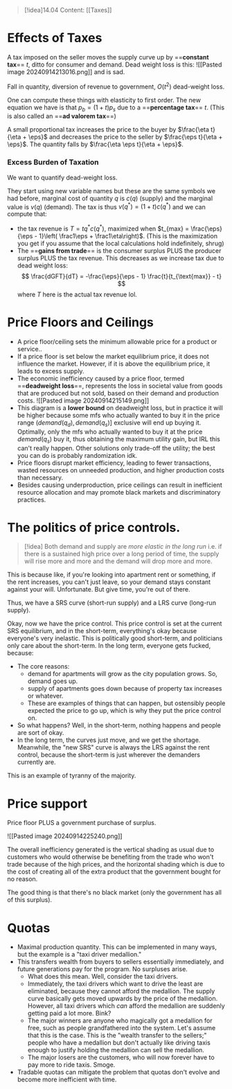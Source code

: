 >[!idea]14.04 Content: [[Taxes]]

# Effects of Taxes

A tax imposed on the seller moves the supply curve up by ==**constant tax**== $t$, ditto for consumer and demand. Dead weight loss is this:
![[Pasted image 20240914213016.png]]
and is sad.

Fall in quantity, diversion of revenue to government, $O(t^2)$ dead-weight loss.

One can compute these things with elasticity to first order. The new equation we have is that $p_b = (1 + t)p_s$ due to a ==**percentage tax**== $t$. (This is also called an ==**ad valorem tax**==)

A small proportional tax increases the price to the buyer by $\frac{\eta t}{\eta + \eps}$ and decreases the price to the seller by $\frac{\eps t}{\eta + \eps}$. The quantity falls by $\frac{\eta \eps t}{\eta + \eps}$.

### Excess Burden of Taxation

We want to quantify dead-weight loss.

They start using new variable names but these are the same symbols we had before, marginal cost of quantity $q$ is $c(q)$ (supply) and the marginal value is $v(q)$ (demand). The tax is thus $v(q^*) = (1+t)c(q^*)$ and we can compute that:
- the tax revenue is $T = tq^*c(q^*)$, maximized when $t_{max} = \frac{\eps}{\eps - 1}\left( \frac1\eps + \frac1\eta\right)$. (This is the maximization you get if you assume that the local calculations hold indefinitely, shrug)
- The ==**gains from trade**== is the consumer surplus PLUS the producer surplus PLUS the tax revenue. This decreases as we increase tax due to dead weight loss:
  $$
  \frac{dGFT}{dT} = -\frac{\eps}{\eps - 1} \frac{t}{t_{\text{max}} - t}
  $$
  where $T$ here is the actual tax revenue lol.

# Price Floors and Ceilings

- A price floor/ceiling sets the minimum allowable price for a product or service..
- If a price floor is set below the market equilibrium price, it does not influence the market. However, if it is above the equilibrium price, it leads to excess supply.
- The economic inefficiency caused by a price floor, termed ==**deadweight loss**==, represents the loss in societal value from goods that are produced but not sold, based on their demand and production costs.
![[Pasted image 20240914215149.png]]
- This diagram is a **lower bound** on deadweight loss, but in practice it will be higher because some mfs who actually wanted to buy it in the price range $(demand(q_d), demand(q_s)]$ exclusive will end up buying it. Optimally, only the mfs who actually wanted to buy it at the price $demand(q_s)$ buy it, thus obtaining the maximum utility gain, but IRL this can't really happen. Other solutions only trade-off the utility; the best you can do is probably randomization idk.
- Price floors disrupt market efficiency, leading to fewer transactions, wasted resources on unneeded production, and higher production costs than necessary.
- Besides causing underproduction, price ceilings can result in inefficient resource allocation and may promote black markets and discriminatory practices.

# The politics of price controls.

>[!idea]
>Both demand and supply are *more elastic in the long run* i.e. if there is a sustained high price over a long period of time, the supply will rise more and more and the demand will drop more and more.

This is because like, if you're looking into apartment rent or something, if the rent increases, you can't just leave, so your demand stays constant against your will. Unfortunate. But give time, you're out of there.

Thus, we have a SRS curve (short-run supply) and a LRS curve (long-run supply).

Okay, now we have the price control. This price control is set at the current SRS equilibrium, and in the short-term, everything's okay because everyone's very inelastic. This is politically good short-term, and politicians only care about the short-term. In the long term, everyone gets fucked, because:
- The core reasons:
	- demand for apartments will grow as the city population grows. So, demand goes up.
	- supply of apartments goes down because of property tax increases or whatever.
	- These are examples of things that can happen, but ostensibly people expected the price to go up, which is why they put the price control on.
- So what happens? Well, in the short-term, nothing happens and people are sort of okay.
- In the long term, the curves just move, and we get the shortage. Meanwhile, the "new SRS" curve is always the LRS against the rent control, because the short-term is just wherever the demanders currently are.

This is an example of tyranny of the majority.

# Price support

Price floor PLUS a government purchase of surplus.

![[Pasted image 20240914225240.png]]

The overall inefficiency generated is the vertical shading as usual due to customers who would otherwise be benefiting from the trade who won't trade because of the high prices, and the horizontal shading which is due to the cost of creating all of the extra product that the government bought for no reason.

The good thing is that there's no black market (only the government has all of this surplus).

# Quotas 
- Maximal production quantity. This can be implemented in many ways, but the example is a "taxi driver medallion."
- This transfers wealth from buyers to sellers essentially immediately, and future generations pay for the program. No surpluses arise.
	- What does this mean. Well, consider the taxi drivers.
	- Immediately, the taxi drivers which want to drive the least are eliminated, because they cannot afford the medallion. The supply curve basically gets moved upwards by the price of the medallion. However, all taxi drivers which *can* afford the medallion are suddenly getting paid a lot more. Bink?
	- The major winners are anyone who magically got a medallion for free, such as people grandfathered into the system. Let's assume that this is the case. This is the "wealth transfer to the sellers;" people who have a medallion but don't actually like driving taxis enough to justify holding the medallion can sell the medallion.
	- The major losers are the customers, who will now forever have to pay more to ride taxis. Smoge.
- Tradable quotas can mitigate the problem that quotas don't evolve and become more inefficient with time.